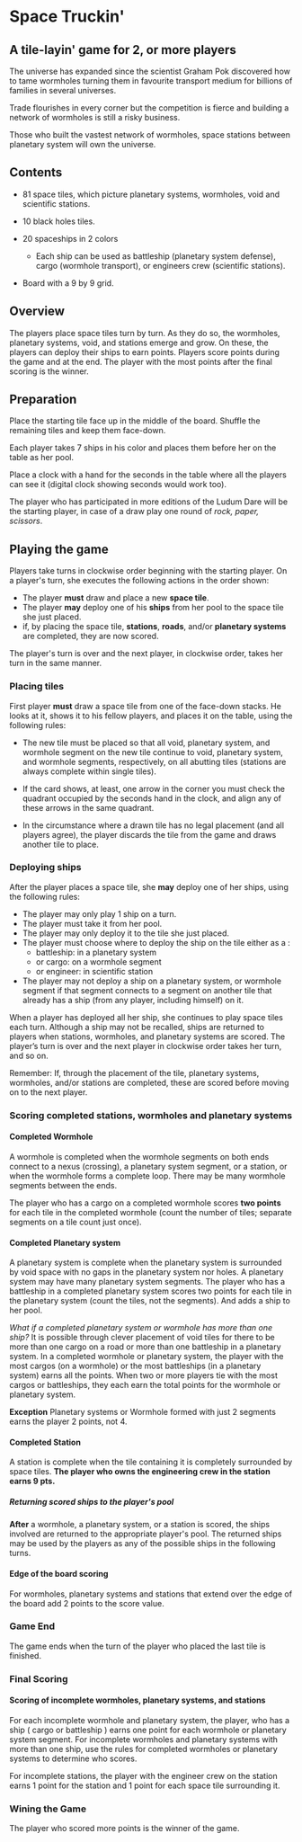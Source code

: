 # Space Truckin'
## A tile-layin' game for 2, or more players  

The universe has expanded since the scientist Graham Pok discovered how
to tame wormholes turning them in favourite transport medium for billions 
of families in several universes. 

Trade flourishes in every corner but the competition is fierce and
building a network of wormholes is still a risky business.

Those who built the vastest network of wormholes, space stations between
planetary system will own the universe.

## Contents
* 81 space tiles, which picture planetary systems, wormholes, void and
  scientific stations.
* 10 black holes tiles.

* 20 spaceships in 2 colors
    - Each ship can be used as battleship (planetary system defense), cargo (wormhole transport), or engineers crew (scientific stations).

* Board with a 9 by 9 grid.
 

## Overview
The players place space tiles turn by turn. As they do so, the wormholes,
planetary systems, void, and stations emerge and grow. On these, the players 
can deploy their ships to earn points. Players score points during the game 
and at the end.
The player with the most points after the final scoring is the winner.

## Preparation
Place the starting tile face up in the middle of the board. Shuffle the
remaining tiles and keep them face-down.

Each player takes 7 ships in his color and places them before her on the
table as her pool.

Place a clock with a hand for the seconds in the table where all the players 
can see it (digital clock showing seconds would work too).

The player who has participated in more editions of the Ludum Dare will
be the starting player, in case of a draw play one round of *rock, paper,
scissors*.


## Playing the game
Players take turns in clockwise order beginning with the starting
player. On a player's turn, she executes the following actions in the
order shown:
- The player **must** draw and place a new **space tile**.
- The player **may** deploy one of his **ships** from her pool to the
  space tile she just placed.
- if, by placing the space tile, **stations**, **roads**, and/or
  **planetary systems** are completed, they are now scored.
 
The player's turn is over and the next player, in clockwise order, takes
her turn in the same manner.

### Placing tiles
First player **must** draw a space tile from one of the face-down
stacks. He looks at it, shows it to his fellow players, and places it on
the table, using the following rules:
- The new tile must be placed so that all void, planetary system, and
  wormhole segment on the new tile continue to void, planetary system,
  and wormhole segments, respectively, on all abutting tiles (stations
  are always complete within single tiles).

- If the card shows, at least, one arrow in the corner you must check the
  quadrant occupied by the seconds hand in the clock, and align any of these 
  arrows in the same quadrant.

- In the circumstance where a drawn tile has no legal placement (and all
  players agree), the player discards the tile from the game and draws
  another tile to place.

### Deploying ships
After the player places a space tile, she **may** deploy one of her
ships, using the following rules:
- The player may only play 1 ship on a turn.
- The player must take it from her pool.
- The player may only deploy it to the tile she just placed.
- The player must choose where to deploy the ship on the tile either as
  a :
  - battleship: in a planetary system
  - or cargo: on a wormhole segment
  - or engineer: in scientific station
- The player may not deploy a ship on a planetary system, or wormhole
  segment if that segment connects to a segment on another tile that
  already has a ship (from any player, including himself) on it. 

When a player has deployed all her ship, she continues to play space tiles 
each turn. Although a ship may not be recalled, ships are returned to players 
when stations, wormholes, and planetary systems are scored.
The player’s turn is over and the next player in clockwise order takes 
her turn, and so on.

Remember: If, through the placement of the tile, planetary systems, wormholes, 
and/or stations are completed, these are scored before moving on to the 
next player.

### Scoring completed stations, wormholes and planetary systems

#### Completed Wormhole
A wormhole is completed when the wormhole segments on both ends connect 
to a nexus (crossing), a planetary system segment, or a station, or when 
the wormhole forms a complete loop. There may be many wormhole segments 
between the ends.

The player who has a cargo on a completed wormhole scores **two points**
for each tile in the completed wormhole (count the number of tiles; separate 
segments on a tile count just once).

#### Completed Planetary system
A planetary system is complete when the planetary system is surrounded 
by void space with no gaps in the planetary system nor holes. A planetary 
system may have many planetary system segments. The player who has a 
battleship in a completed planetary system scores two points for each tile 
in the planetary system (count the tiles, not the segments). And adds
a ship to her pool.


*What if a completed planetary system or wormhole has more than one ship?*
It is possible through clever placement of void tiles for there to be 
more than one cargo on a road or more than one battleship in a planetary 
system. In a completed wormhole or planetary system, the player with the
most cargos (on a wormhole) or the most battleships (in a planetary system) 
earns all the points.
When two or more players tie with the most cargos or battleships, they each 
earn the total points for the wormhole or planetary system.

**Exception** Planetary systems or Wormhole formed with just 2 segments earns the
player 2 points, not 4.

#### Completed Station
A station is complete when the tile containing it is completely
surrounded by space tiles. **The player who owns the engineering crew in
the station earns 9 pts.**

##### Returning scored ships to the player's pool
**After** a wormhole, a planetary system, or a station is scored, the
ships involved are returned to the appropriate player's pool. The
returned ships may be used by the players as any of the possible ships
in the following turns.

#### Edge of the board scoring
For wormholes, planetary systems and stations that extend over the edge
of the board add 2 points to the score value.

### Game End
The game ends when the turn of the player who placed the last tile is
finished.

### Final Scoring
#### Scoring of incomplete wormholes, planetary systems, and stations
For each incomplete wormhole and planetary system, the player, who has
a ship ( cargo or battleship ) earns one point for each wormhole or
planetary system segment. For incomplete wormholes and planetary systems
with more than one ship, use the rules for completed wormholes or
planetary systems to determine who scores. 

For incomplete stations, the player with the engineer crew on the
station earns 1 point for the station and 1 point for each space tile
surrounding it.

### Wining the Game
The player who scored more points is the winner of the game.
